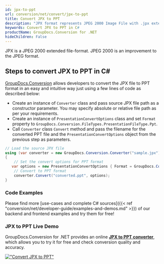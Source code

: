 ```yaml
---
id: jpx-to-ppt
url: conversion/net/convert/jpx-to-ppt
title: Convert JPX to PPT
description: "JPX format represents JPEG 2000 Image File with .jpx extension. Learn how to convert JPX to PPT file programmatically in C# language using GroupDocs.Conversion for .NET library."
keywords: Convert JPX to PPT in C#
productName: GroupDocs.Conversion for .NET
hideChildren: False
---
```


JPX is a JPEG 2000 extended file-format. JPEG 2000 is an improvement to the JPEG format.

## Steps to convert JPX to PPT in C#

[GroupDocs.Conversion](https://products.groupdocs.com/conversion/net) allows developers to convert the JPX file to PPT format in an easy and intuitive way just using a few lines of code as described below:

* Create an instance of `Converter` class and pass source JPX file path as a constructor parameter. You may specify absolute or relative file path as per your requirements. 
* Create an instance of `PresentationConvertOptions` class and set `Format` property to `GroupDocs.Conversion.FileTypes.PresentationFileType.Ppt`.
* Call `Converter` class `Convert` method and pass the filename for the converted PPT file and the `PresentationConvertOptions` object from the previous step as parameters.

```csharp
// Load the source JPX file
using (var converter = new GroupDocs.Conversion.Converter("sample.jpx"))
{
    // Set the convert options for PPT format
   var options = new PresentationConvertOptions { Format = GroupDocs.Conversion.FileTypes.PresentationFileType.Ppt };
    // Convert to PPT format
    converter.Convert("converted.ppt", options);
}
```

### Code Examples

Please find more [use-cases and complete C# sources]({{< ref "conversion/net/developer-guide/examples-and-demos.md" >}}) of our backend and frontend examples and try them for free!

### JPX to PPT Live Demo

GroupDocs.Conversion for .NET provides an online [**JPX to PPT converter**](https://products.groupdocs.app/conversion/jpx-to-ppt), which allows you to try it for free and check conversion quality and accuracy.

[!["Convert JPX to PPT"](conversion/net/images/convert-to-ppt/convert-jpx-to-ppt.png)](https://products.groupdocs.app/conversion/jpx-to-ppt)